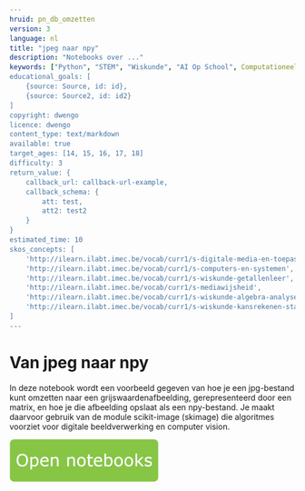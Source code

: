 ```yaml
---
hruid: pn_db_omzetten
version: 3
language: nl
title: "jpeg naar npy"
description: "Notebooks over ..."
keywords: ["Python", "STEM", "Wiskunde", "AI Op School", Computationeel denken"]
educational_goals: [
    {source: Source, id: id}, 
    {source: Source2, id: id2}
]
copyright: dwengo
licence: dwengo
content_type: text/markdown
available: true
target_ages: [14, 15, 16, 17, 18]
difficulty: 3
return_value: {
    callback_url: callback-url-example,
    callback_schema: {
        att: test,
        att2: test2
    }
}
estimated_time: 10
skos_concepts: [
    'http://ilearn.ilabt.imec.be/vocab/curr1/s-digitale-media-en-toepassingen', 
    'http://ilearn.ilabt.imec.be/vocab/curr1/s-computers-en-systemen', 
    'http://ilearn.ilabt.imec.be/vocab/curr1/s-wiskunde-getallenleer', 
    'http://ilearn.ilabt.imec.be/vocab/curr1/s-mediawijsheid', 
    'http://ilearn.ilabt.imec.be/vocab/curr1/s-wiskunde-algebra-analyse', 
    'http://ilearn.ilabt.imec.be/vocab/curr1/s-wiskunde-kansrekenen-statistiek'
]
---
```


# Van jpeg naar npy

In deze notebook wordt een voorbeeld gegeven van hoe je een jpg-bestand kunt omzetten naar een grijswaardenafbeelding, gerepresenteerd door een matrix, en hoe je die afbeelding opslaat als een npy-bestand. Je maakt daarvoor gebruik van de module scikit-image (skimage) die algoritmes voorziet voor digitale beeldverwerking en computer vision. 

[![](embed/Knop.png "Knop")](https://kiks.ilabt.imec.be/jupyterhub/?id=1510 "Notebooks jpeg naar npy")
